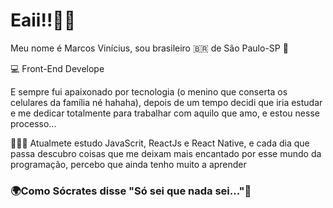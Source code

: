 # Eaii!!🖖🏽

Meu nome é Marcos Vinícius, sou brasileiro 🇧🇷 de São Paulo-SP 📍

💻 Front-End Develope

E sempre fui apaixonado por tecnologia (o menino que conserta os celulares da família  né hahaha), depois de um tempo decidi que iria estudar e me dedicar totalmente para trabalhar com aquilo que amo, e estou nesse processo...

👨🏻‍💻 Atualmete estudo JavaScrit, ReactJs e React Native, e cada dia que passa descubro coisas que me deixam mais encantado por esse mundo da programação, percebo que ainda tenho muito a aprender

### 🌍Como Sócrates disse "Só sei que nada sei..."🧠
